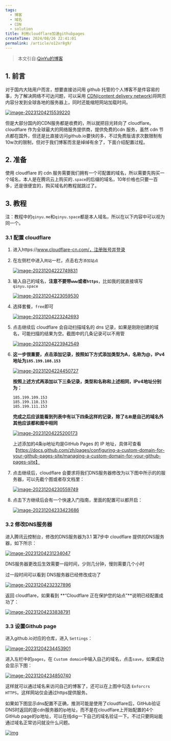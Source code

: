 ```yaml
---
tags:
  - 博客
  - 域名
  - CDN
  - solution
title: 利用cloudflare加速githubpages
createTime: 2024/08/26 22:41:01
permalink: /article/o12xr8g9/
---
```




> 本文引自:[QinYu的博客](https://qinyu.space/%E5%8D%9A%E5%AE%A2%E6%90%AD%E5%BB%BA/%E5%88%A9%E7%94%A8cloudflare%E5%8A%A0%E9%80%9Fgithub%E4%B8%BB%E9%A1%B5%E8%AE%BF%E9%97%AE/#%E5%87%86%E5%A4%87)

## 1. 前言

对于国内大陆用户而言，想要直接访问用 github 托管的个人博客不是件容易的事，为了解决网络不可达问题，可以采用 [CDN(content delivery network)](https://www.cloudflare.com/zh-hans-cn/learning/cdn/what-is-a-cdn/)将网页内容分发到全球各地的服务器上，同时还能缩短网站加载时间。

[![image-20231204215539220](利用cloudflare加速githubpages.assets/image-20231204215539220.png)](https://pic.qinyu.space/image/image-20231204215539220.png)

但是大部分国内的CDN服务都是收费的，所以就把目光转向了 cloudflare。cloudflare 作为全球最大的网络服务提供商，提供免费的cdn 服务，虽然 cdn 节点都在国外，但还是比直接访问github.io要快的多，不过免费版请求次数限制有10w次的限制，但对于我们博客而言是绰绰有余了，下面介绍配置过程。

## 2. 准备

使用 cloudflare 的 cdn 服务需要我们拥有一个可配置的域名，所以需要先购买一个域名，本人是在腾讯云上购买的`.space`的后缀的域名，10年价格也只要一百多，还是很便宜的，购买域名的教程就跳过了。

## 3. 教程

注：教程中的`qinyu.me`和`qinyu.space`都是本人域名，所以在以下内容中可以视为同一个。

### 3.1 配置 cloudflare

1. 进入https://www.cloudflare-cn.com/，注册账号并登录

2. 在左侧栏中进入`网站`一栏，点击右方`添加站点`

	[![image-20231204222749831](利用cloudflare加速githubpages.assets/image-20231204222749831.png)](https://pic.qinyu.space/image/image-20231204222749831.png)

3. 输入自己的域名，**注意不要带`www`或者`https`**，比如我的就直接填写`qinyu.space`

	[![image-20231204223059530](利用cloudflare加速githubpages.assets/image-20231204223059530.png)](https://pic.qinyu.space/image/image-20231204223059530.png)

4. 选择套餐，`free`即可

	[![image-20231204223242693](利用cloudflare加速githubpages.assets/image-20231204223242693.png)](https://pic.qinyu.space/image/image-20231204223242693.png)

5. 点击继续后 cloudflare 会自动扫描域名的 dns 记录，如果是刚刚创建的域名，可能扫描的结果为空。截图中的几条记录可以不用管

	[![image-20231204223942549](利用cloudflare加速githubpages.assets/image-20231204223942549.png)](https://pic.qinyu.space/image/image-20231204223942549.png)

6. **这一步很重要，点击添加记录，按照如下方式添加类型为A，名称为@，IPv4地址为`185.199.108.153`**

	[![image-20231204224450727](利用cloudflare加速githubpages.assets/image-20231204224450727.png)](https://pic.qinyu.space/image/image-20231204224450727.png)

	**按照上述方式再添加以下三条记录，类型和名称和上述相同，IPv4地址分别为：**

	```
	185.199.109.153
	185.199.110.153
	185.199.111.153
	```

	**完成之后应该能看到列表中有以下四条这样的记录，除了`名称`是自己的域名外其他应该都和图中相同**

	[![image-20231204225200173](利用cloudflare加速githubpages.assets/image-20231204225200173.png)](https://pic.qinyu.space/image/image-20231204225200173.png)

	上述添加的4条ip地址均是GitHub Pages 的 IP 地址，具体可查看【https://docs.github.com/zh/pages/configuring-a-custom-domain-for-your-github-pages-site/managing-a-custom-domain-for-your-github-pages-site】

7. 点击继续后，cloudflare 会要求将我们DNS服务器修改为以下图中所示的的服务器，可以先截个图或者存文档里：

	[![image-20231204230559749](利用cloudflare加速githubpages.assets/image-20231204230559749.png)](https://pic.qinyu.space/image/image-20231204230559749.png)

8. 点击下方继续后会有一个快速入门指南，里面的配置可以都开启：

	[![image-20231204233423686](利用cloudflare加速githubpages.assets/image-20231204233423686.png)](https://pic.qinyu.space/image/image-20231204233423686.png)

### 3.2 修改DNS服务器

进入腾讯云控制台，修改的DNS服务器为3.1 第7步中 cloudflare 提供的DNS服务器，如下所示：

[![image-20231204231234047](利用cloudflare加速githubpages.assets/image-20231204231234047.png)](https://pic.qinyu.space/image/image-20231204231234047.png)

DNS服务器更改后生效需要一段时间，少则几分钟，慢则需要几个小时

过一段时间可以看到 DNS服务器已经修改成功了

[![image-20231204232327896](利用cloudflare加速githubpages.assets/image-20231204232327896.png)](https://pic.qinyu.space/image/image-20231204232327896.png)

返回 cloudflare，如果看到 **“Cloudflare 正在保护您的站点”**说明已经配置成功了：

[![image-20231204233838791](利用cloudflare加速githubpages.assets/image-20231204233838791.png)](https://pic.qinyu.space/image/image-20231204233838791.png)

### 3.3 设置Github page

进入github.io对应的仓库，进入 `Settings`：

[![image-20231204234453901](利用cloudflare加速githubpages.assets/image-20231204234453901.png)](https://pic.qinyu.space/image/image-20231204234453901.png)

进入左栏中的`pages`，在 `Custom domain`中输入自己的域名，点击`save`，如果成功会显示下图：

[![image-20231204234850740](利用cloudflare加速githubpages.assets/image-20231204234850740.png)](https://pic.qinyu.space/image/image-20231204234850740.png)

这样就可以通过域名来访问自己的博客了，还可以在上图中勾选 `Enforcrs HTTPS`，这样网站仅会通过https提供服务。

如果如下图显示dns配置不正确，推测可能是使用了cloudflare后，GitHub验证DNS时返回的是cdn服务器的ip地址，而不是在cloudflare上开始配置的4个GitHub page的ip地址，可以在线dig一下自己的域名验证一下。不过只要网站能通过域名正常访问就没什么问题。

[![img](利用cloudflare加速githubpages.assets/image-20231204235122269.png)](https://pic.qinyu.space/image/image-20231204235122269.png)